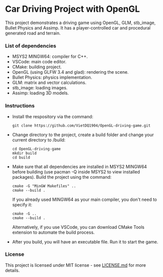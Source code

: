 # Car Driving Project with OpenGL #

This project demonstrates a driving game using OpenGL, GLM, stb_image, Bullet Physics and Assimp. It has a 
player-controlled car and procedural generated road and terrain.

<a name="dependencies"></a>

### List of dependencies ###

   - MSYS2 MINGW64: compiler for C++. 
   - VSCode: main code editor.
   - CMake: building project.
   - OpenGL (using GLFW 3.4 and glad): rendering the scene.
   - Bullet Physics: physics implementation.
   - GLM: matrix and vector calculations.
   - stb_image: loading images. 
   - Assimp: loading 3D models.

<a name = "instructions"></a>

### Instructions ###
   - Install the respository via the command:
      ```
      git clone https://github.com/VietDQ1904/OpenGL-driving-game.git
      ```
   
   - Change directory to the project, create a build folder and change your current directory to /build:
      ```
      cd OpenGL-driving-game
      mkdir build
      cd build
      ```
   
   - Make sure that all dependencies are installed in MSYS2 MINGW64 before building (use pacman -Q inside MSYS2 to view 
   installed packages). Build the project using the command: 

      ```
      cmake -G "MinGW Makefiles" .. 
      cmake --build .
      ```

      If you already used MINGW64 as your main compiler, you don't need to specify it:

      ```
      cmake -G ..
      cmake --build .
      ```

      Alternatively, if you use VSCode, you can download CMake Tools extension to automate the build process.
   
   - After you build, you will have an executable file. Run it to start the game.

<a name= "license"></a>

### License ###
   This project is licensed under MIT license - see [LICENSE.md](LICENSE.md) for more details.
   
   






